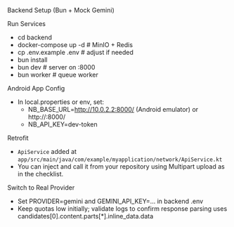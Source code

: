 Backend Setup (Bun + Mock Gemini)

Run Services
- cd backend
- docker-compose up -d  # MinIO + Redis
- cp .env.example .env  # adjust if needed
- bun install
- bun dev               # server on :8000
- bun worker            # queue worker

Android App Config
- In local.properties or env, set:
  - NB_BASE_URL=http://10.0.2.2:8000/   (Android emulator) or http://<LAN-IP>:8000/
  - NB_API_KEY=dev-token

Retrofit
- `ApiService` added at `app/src/main/java/com/example/myapplication/network/ApiService.kt`
- You can inject and call it from your repository using Multipart upload as in the checklist.

Switch to Real Provider
- Set PROVIDER=gemini and GEMINI_API_KEY=... in backend .env
- Keep quotas low initially; validate logs to confirm response parsing uses candidates[0].content.parts[*].inline_data.data

